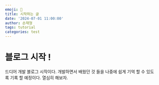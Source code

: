 ```yaml
---
emoji: 🧢
title: 시작하는 글
date: '2024-07-01 11:00:00'
author: 손재형
tags: tutorial
categories: test
---
```


# 블로그 시작 !

드디어 개발 블로그 시작이다.
개발하면서 배웠던 것 들을 나중에 쉽게 기억 할 수 있도록 기록 할 예정이다.
열심히 해보자.
